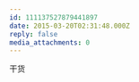 ```yaml
---
id: 111137527879441897
date: 2015-03-20T02:31:48.000Z
reply: false
media_attachments: 0
---
```


干货

